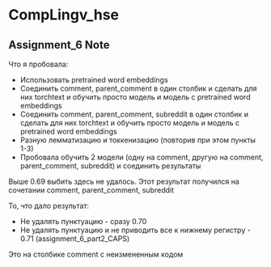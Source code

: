 # CompLingv_hse


## Assignment_6 Note

Что я пробовала: 
* Использовать pretrained word embeddings
* Соединить comment, parent_comment в один столбик и сделать для них torchtext и обучить просто модель и модель с pretrained word embeddings
* Соединить comment, parent_comment, subreddit в один столбик и сделать для них torchtext и обучить просто модель и модель с pretrained word embeddings
* Разную лемматизацию и токкенизацию (повторив при этом пункты 1-3)
* Пробовала обучить 2 модели (одну на comment, другую на comment, parent_comment, subreddit) и соединить результаты 

Выше 0.69 выбить здесь не удалось. Этот результат получился на сочетании comment, parent_comment, subreddit

То, что дало результат: 
* Не удалять пунктуацию - сразу 0.70
* Не удалять пунктуацию и не приводить все к нижнему регистру - 0.71 (assignment_6_part2_CAPS)

Это на столбике comment с неизмененным кодом 

